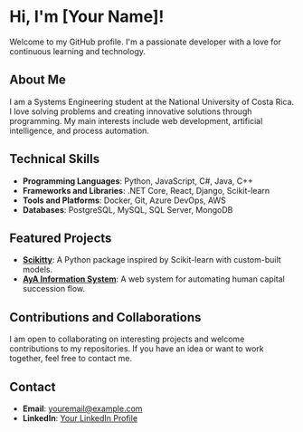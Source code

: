 # Hi, I'm [Your Name]!

Welcome to my GitHub profile. I'm a passionate developer with a love for continuous learning and technology.

## About Me

I am a Systems Engineering student at the National University of Costa Rica. I love solving problems and creating innovative solutions through programming. My main interests include web development, artificial intelligence, and process automation.

## Technical Skills

- **Programming Languages**: Python, JavaScript, C#, Java, C++
- **Frameworks and Libraries**: .NET Core, React, Django, Scikit-learn
- **Tools and Platforms**: Docker, Git, Azure DevOps, AWS
- **Databases**: PostgreSQL, MySQL, SQL Server, MongoDB

## Featured Projects

- [**Scikitty**](https://github.com/yourusername/scikitty): A Python package inspired by Scikit-learn with custom-built models.
- [**AyA Information System**](https://github.com/yourusername/aya-system): A web system for automating human capital succession flow.

## Contributions and Collaborations

I am open to collaborating on interesting projects and welcome contributions to my repositories. If you have an idea or want to work together, feel free to contact me.

## Contact

- **Email**: [youremail@example.com](mailto:youremail@example.com)
- **LinkedIn**: [Your LinkedIn Profile](https://www.linkedin.com/in/yourprofile)

